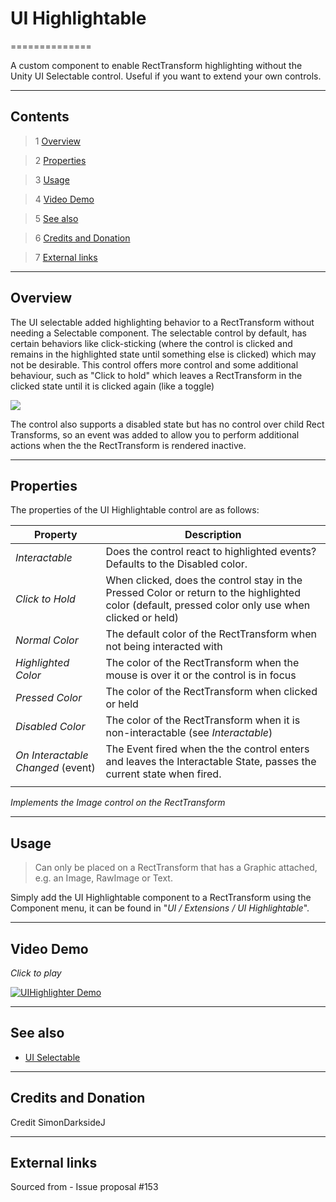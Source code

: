 # UI Highlightable

==============

A custom component to enable RectTransform highlighting without the Unity UI Selectable control.  Useful if you want to extend your own controls.

---------

## Contents

> 1 [Overview](#markdown-header-overview)

> 2 [Properties](#markdown-header-properties)

> 3 [Usage](#markdown-header-usage)

> 4 [Video Demo](#markdown-header-video-demo)

> 5 [See also](#markdown-header-see-also)

> 6 [Credits and Donation](#markdown-header-credits-and-donation)

> 7 [External links](#markdown-header-external-links)

---------

## Overview

The UI selectable added highlighting behavior to a RectTransform without needing a Selectable component. The selectable control by default, has certain behaviors like click-sticking (where the control is clicked and remains in the highlighted state until something else is clicked) which may not be desirable.
This control offers more control and some additional behaviour, such as "Click to hold" which leaves a RectTransform in the clicked state until it is clicked again (like a toggle)

![](https://bitbucket.org/UnityUIExtensions/unity-ui-extensions/wiki/Controls/Images/UIHighlightableInspector.jpg)

The control also supports a disabled state but has no control over child Rect Transforms, so an event was added to allow you to perform additional actions when the the RectTransform is rendered inactive.

---------

## Properties

The properties of the UI Highlightable control are as follows:

Property | Description
--------- | --------------
*Interactable*|Does the control react to highlighted events?  Defaults to the Disabled color.
*Click to Hold*|When clicked, does the control stay in the Pressed Color or return to the highlighted color (default, pressed color only use when clicked or held)
*Normal Color*|The default color of the RectTransform when not being interacted with
*Highlighted Color*|The color of the RectTransform when the mouse is over it or the control is in focus
*Pressed Color*|The color of the RectTransform when clicked or held
*Disabled Color*|The color of the RectTransform when it is non-interactable (see *Interactable*)
*On Interactable Changed* (event) |The Event fired when the the control enters and leaves the Interactable State, passes the current state when fired.
||

*Implements the Image control on the RectTransform*

---------

## Usage

> Can only be placed on a RectTransform that has a Graphic attached, e.g. an Image, RawImage or Text.

Simply add the UI Highlightable component to a RectTransform using the Component menu, it can be found in "*UI / Extensions / UI Highlightable*".

---------

## Video Demo

*Click to play*

[![UIHighlighter Demo](https://bitbucket.org/UnityUIExtensions/unity-ui-extensions/wiki/Controls/Images/UIHighlighterDemo.jpg)](https://bitbucket.org/UnityUIExtensions/unity-ui-extensions/wiki/Controls/Images/UIHighlighterDemo.mp4 "UIHighlighter Demo")

---------

## See also

* [UI Selectable](https://bitbucket.org/UnityUIExtensions/unity-ui-extensions/wiki/Controls/UISelectableExtension)

---------

## Credits and Donation

Credit SimonDarksideJ

---------

## External links

Sourced from - Issue proposal #153
